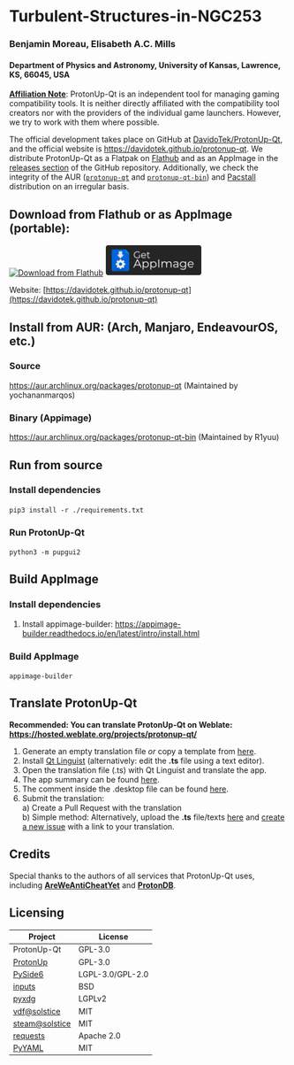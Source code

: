 # Turbulent-Structures-in-NGC253

### Benjamin Moreau, Elisabeth A.C. Mills
#### Department of Physics and Astronomy, University of Kansas, Lawrence, KS, 66045, USA





[**Affiliation Note**](https://github.com/DavidoTek/ProtonUp-Qt/pull/413): ProtonUp-Qt is an independent tool for managing gaming compatibility tools. It is neither directly affiliated with the compatibility tool creators nor with the providers of the individual game launchers. However, we try to work with them where possible.

The official development takes place on GitHub at [DavidoTek/ProtonUp-Qt](https://github.com/DavidoTek/ProtonUp-Qt), and the official website is https://davidotek.github.io/protonup-qt. We distribute ProtonUp-Qt as a Flatpak on [Flathub](https://flathub.org/apps/net.davidotek.pupgui2) and as an AppImage in the [releases section](https://github.com/DavidoTek/ProtonUp-Qt/releases) of the GitHub repository. Additionally, we check the integrity of the AUR ([`protonup-qt`](https://aur.archlinux.org/packages/protonup-qt) and [`protonup-qt-bin`](https://aur.archlinux.org/packages/protonup-qt-bin)) and [Pacstall](https://pacstall.dev/packages/protonup-qt-app) distribution on an irregular basis.

## Download from Flathub or as AppImage (portable):
[<img height="56px" src="https://flathub.org/assets/badges/flathub-badge-en.png" alt="Download from Flathub" />](https://flathub.org/apps/details/net.davidotek.pupgui2) [<img height="56px" src="https://raw.githubusercontent.com/srevinsaju/get-appimage/master/static/badges/get-appimage-branding-dark.png" alt="Download AppImage" />](https://github.com/DavidoTek/ProtonUp-Qt/releases) 

Website: [https://davidotek.github.io/protonup-qt](https://davidotek.github.io/protonup-qt)

## Install from AUR: (Arch, Manjaro, EndeavourOS, etc.)

### Source 
https://aur.archlinux.org/packages/protonup-qt (Maintained by yochananmarqos)

### Binary (Appimage)
https://aur.archlinux.org/packages/protonup-qt-bin (Maintained by R1yuu)

## Run from source
### Install dependencies
`pip3 install -r ./requirements.txt`
### Run ProtonUp-Qt
`python3 -m pupgui2`

## Build AppImage
### Install dependencies
1. Install appimage-builder: https://appimage-builder.readthedocs.io/en/latest/intro/install.html  
### Build AppImage
`appimage-builder`

## Translate ProtonUp-Qt
**Recommended: You can translate ProtonUp-Qt on Weblate: https://hosted.weblate.org/projects/protonup-qt/**

1. Generate an empty translation file *or* copy a template from [here](https://github.com/DavidoTek/ProtonUp-Qt/blob/main/i18n/pupgui2_de.ts).
2. Install [Qt Linguist](https://flathub.org/apps/details/io.qt.Linguist) (alternatively: edit the **.ts** file using a text editor).
3. Open the translation file (.ts) with Qt Linguist and translate the app.
4. The app summary can be found [here](https://github.com/DavidoTek/ProtonUp-Qt/blob/main/share/metainfo/net.davidotek.pupgui2.appdata.xml#L7).
5. The comment inside the .desktop file can be found [here](https://github.com/DavidoTek/ProtonUp-Qt/blob/main/share/applications/net.davidotek.pupgui2.desktop#L6).
6. Submit the translation:   
   a) Create a Pull Request with the translation  
   b) Simple method: Alternatively, upload the **.ts** file/texts [here](https://gist.github.com/) and [create a new issue](https://github.com/DavidoTek/ProtonUp-Qt/issues/new?labels=translation&title=Translation:%20language) with a link to your translation.  

## Credits
Special thanks to the authors of all services that ProtonUp-Qt uses, including **[AreWeAntiCheatYet](https://areweanticheatyet.com/)** and **[ProtonDB](https://www.protondb.com/)**.

## Licensing
Project|License
-------|--------
ProtonUp-Qt|GPL-3.0
[ProtonUp](https://pypi.org/project/protonup/)|GPL-3.0
[PySide6](https://pypi.org/project/PySide6/)|LGPL-3.0/GPL-2.0
[inputs](https://pypi.org/project/inputs/)|BSD
[pyxdg](https://pypi.org/project/pyxdg/)|LGPLv2
[vdf@solstice](https://github.com/solsticegamestudios/vdf/)|MIT
[steam@solstice](https://github.com/solsticegamestudios/steam/)|MIT
[requests](https://pypi.org/project/requests/)|Apache 2.0
[PyYAML](https://pypi.org/project/PyYAML/)|MIT
